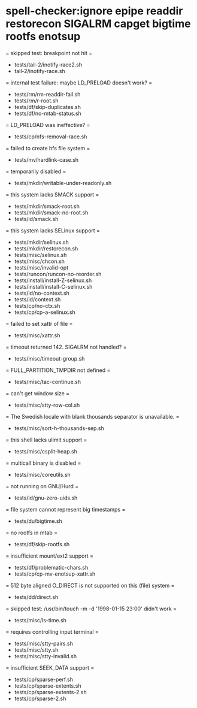 # spell-checker:ignore epipe readdir restorecon SIGALRM capget bigtime rootfs enotsup

= skipped test: breakpoint not hit =
* tests/tail-2/inotify-race2.sh
* tail-2/inotify-race.sh

= internal test failure: maybe LD_PRELOAD doesn't work? =
* tests/rm/rm-readdir-fail.sh
* tests/rm/r-root.sh
* tests/df/skip-duplicates.sh
* tests/df/no-mtab-status.sh

= LD_PRELOAD was ineffective? =
* tests/cp/nfs-removal-race.sh

= failed to create hfs file system =
* tests/mv/hardlink-case.sh

= temporarily disabled =
* tests/mkdir/writable-under-readonly.sh

= this system lacks SMACK support =
* tests/mkdir/smack-root.sh
* tests/mkdir/smack-no-root.sh
* tests/id/smack.sh

= this system lacks SELinux support =
* tests/mkdir/selinux.sh
* tests/mkdir/restorecon.sh
* tests/misc/selinux.sh
* tests/misc/chcon.sh
* tests/misc/invalid-opt
* tests/runcon/runcon-no-reorder.sh
* tests/install/install-Z-selinux.sh
* tests/install/install-C-selinux.sh
* tests/id/no-context.sh
* tests/id/context.sh
* tests/cp/no-ctx.sh
* tests/cp/cp-a-selinux.sh

= failed to set xattr of file =
* tests/misc/xattr.sh

= timeout returned 142. SIGALRM not handled? =
* tests/misc/timeout-group.sh

= FULL_PARTITION_TMPDIR not defined =
* tests/misc/tac-continue.sh

= can't get window size =
* tests/misc/stty-row-col.sh

= The Swedish locale with blank thousands separator is unavailable. =
* tests/misc/sort-h-thousands-sep.sh

= this shell lacks ulimit support =
* tests/misc/csplit-heap.sh

= multicall binary is disabled =
* tests/misc/coreutils.sh

= not running on GNU/Hurd =
* tests/id/gnu-zero-uids.sh

= file system cannot represent big timestamps =
* tests/du/bigtime.sh

= no rootfs in mtab =
* tests/df/skip-rootfs.sh

= insufficient mount/ext2 support =
* tests/df/problematic-chars.sh
* tests/cp/cp-mv-enotsup-xattr.sh

= 512 byte aligned O_DIRECT is not supported on this (file) system =
* tests/dd/direct.sh

= skipped test: /usr/bin/touch -m -d '1998-01-15 23:00' didn't work =
* tests/misc/ls-time.sh

= requires controlling input terminal =
* tests/misc/stty-pairs.sh
* tests/misc/stty.sh
* tests/misc/stty-invalid.sh

= insufficient SEEK_DATA support =
* tests/cp/sparse-perf.sh
* tests/cp/sparse-extents.sh
* tests/cp/sparse-extents-2.sh
* tests/cp/sparse-2.sh

